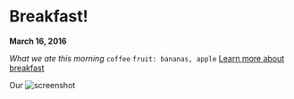 # Breakfast!

**March 16, 2016**

*What we ate this morning*
```coffee```
```fruit: bananas, apple```
[Learn more about breakfast](https://en.wikipedia.org/wiki/Breakfast)

Our ![screenshot](ssgps11.png)